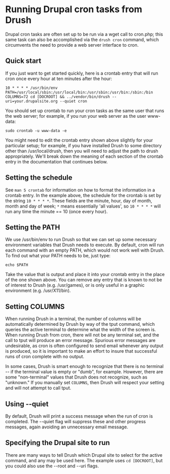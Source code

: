 Running Drupal cron tasks from Drush
====================================

Drupal cron tasks are often set up to be run via a wget call to cron.php; this same task can also be accomplished via the `drush cron` command, which circumvents the need to provide a web server interface to cron.

Quick start
----------

If you just want to get started quickly, here is a crontab entry that will run cron once every hour at ten minutes after the hour:

    10 * * * * /usr/bin/env PATH=/usr/local/sbin:/usr/local/bin:/usr/sbin:/usr/bin:/sbin:/bin COLUMNS=72 cd [DOCROOT] && ../vendor/bin/drush --uri=your.drupalsite.org --quiet cron

You should set up crontab to run your cron tasks as the same user that runs the web server; for example, if you run your web server as the user www-data:

    sudo crontab -u www-data -e

You might need to edit the crontab entry shown above slightly for your particular setup; for example, if you have installed Drush to some directory other than /usr/local/drush, then you will need to adjust the path to drush appropriately. We'll break down the meaning of each section of the crontab entry in the documentation that continues below.

Setting the schedule
--------------------

See `man 5 crontab` for information on how to format the information in a crontab entry. In the example above, the schedule for the crontab is set by the string `10 * * * *`. These fields are the minute, hour, day of month, month and day of week; `*` means essentially 'all values', so `10 * * * *` will run any time the minute == 10 (once every hour).

Setting the PATH
----------------

We use /usr/bin/env to run Drush so that we can set up some necessary environment variables that Drush needs to execute. By default, cron will run each command with an empty PATH, which would not work well with Drush. To find out what your PATH needs to be, just type:

    echo $PATH

Take the value that is output and place it into your crontab entry in the place of the one shown above. You can remove any entry that is known to not be of interest to Drush (e.g. /usr/games), or is only useful in a graphic environment (e.g. /usr/X11/bin).

Setting COLUMNS
---------------

When running Drush in a terminal, the number of columns will be automatically determined by Drush by way of the tput command, which queries the active terminal to determine what the width of the screen is. When running Drush from cron, there will not be any terminal set, and the call to tput will produce an error message. Spurious error messages are undesirable, as cron is often configured to send email whenever any output is produced, so it is important to make an effort to insure that successful runs of cron complete with no output.

In some cases, Drush is smart enough to recognize that there is no terminal -- if the terminal value is empty or "dumb", for example. However, there are some "non-terminal" values that Drush does not recognize, such as "unknown." If you manually set `COLUMNS`, then Drush will respect your setting and will not attempt to call tput.

Using --quiet
-------------

By default, Drush will print a success message when the run of cron is completed. The --quiet flag will suppress these and other progress messages, again avoiding an unnecessary email message.

Specifying the Drupal site to run
---------------------------------

There are many ways to tell Drush which Drupal site to select for the active command, and any may be used here. The example uses `cd [DOCROOT]`, but you could also use the --root and --uri flags.

